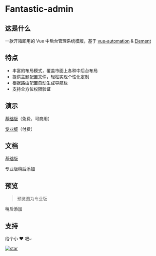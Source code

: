 # Fantastic-admin

## 这是什么

一款开箱即用的 Vue 中后台管理系统模版，基于 [vue-automation](https://hooray.github.io/vue-automation) & [Element](https://element.eleme.cn)

## 特点

- 丰富的布局模式，覆盖市面上各种中后台布局
- 提供主题配置文件，轻松实现个性化定制
- 根据路由配置自动生成导航栏
- 支持全方位权限验证

## 演示

[基础版](https://hooray.gitee.io/fantastic-admin/basic)（免费，可商用）

[专业版](https://hooray.gitee.io/fantastic-admin/basic)（付费）

## 文档

[基础版](https://hooray.gitee.io/fantastic-admin/basic/docs)

专业版稍后添加

## 预览

> 预览图为专业版

稍后添加

## 支持

给个小 ❤️ 吧~

[![star](https://gitee.com/hooray/fantastic-admin/badge/star.svg?theme=dark)](https://gitee.com/hooray/fantastic-admin/stargazers)

